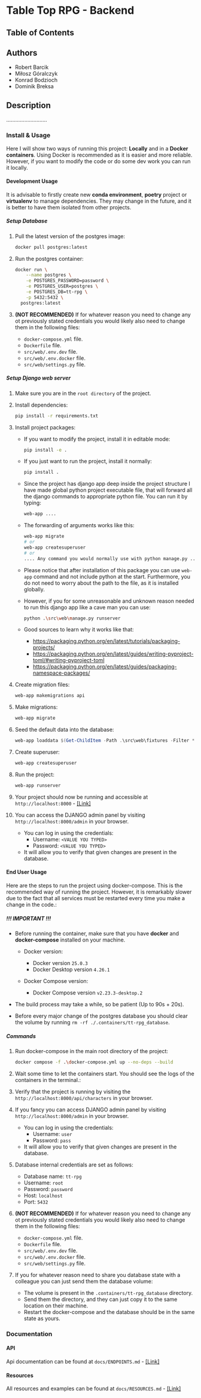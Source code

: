 # Table Top RPG - Backend

## Table of Contents

## Authors

- Robert Barcik
- Miłosz Góralczyk
- Konrad Bodzioch
- Dominik Breksa

## Description

...........................

### Install & Usage

Here I will show two ways of running this project: **Locally** and in a **Docker containers**. Using Docker is recommended 
as it is easier and more reliable. However, if you want to modify the code or do some dev work you can run it locally.

#### Development Usage

It is advisable to firstly create new **conda environment**, **poetry** project or **virtualenv** to manage dependencies.
They may change in the future, and it is better to have them isolated from other projects.

##### Setup Database

1. Pull the latest version of the postgres image:
    ```bash
    docker pull postgres:latest
    ```
2. Run the postgres container:
    ```bash
    docker run \
	    --name postgres \
	    -e POSTGRES_PASSWORD=password \
        -e POSTGRES_USER=postgres \
        -e POSTGRES_DB=tt-rpg \
        -p 5432:5432 \ 
	  postgres:latest
    ```

3. **(NOT RECOMMENDED)** If for whatever reason you need to change any ot previously stated credentials you would likely also need to change them in the following files:
    - `docker-compose.yml` file.
    - `Dockerfile` file.
    - `src/web/.env.dev` file.
    - `src/web/.env.docker` file.
    - `src/web/settings.py` file.

##### Setup Django web server

1. Make sure you are in the `root directory` of the project.

2. Install dependencies:
    ```bash
    pip install -r requirements.txt
    ```
   
3. Install project packages:
    - If you want to modify the project, install it in editable mode:
        ```bash
        pip install -e .
        ```
    - If you just want to run the project, install it normally:
        ```bash
        pip install .
        ```

    - Since the project has django app deep inside the project structure I have made global python project executable
   file, that will forward all the django commands to appropriate python file. You can run it by typing:
        ```bash
        web-app ....
        ```

    - The forwarding of arguments works like this:

        ```bash
        web-app migrate
        # or
        web-app createsuperuser
        # or
        .... Any command you would normally use with python manage.py ....
       ```
   
    - Please notice that after installation of this package you can use `web-app` command and not include python at the start.
   Furthermore, you do not need to worry about the path to the file, as it is installed globally.

   - However, if you for some unreasonable and unknown reason needed to run this django app like a cave man you can use:

       ```bash
       python .\src\web\manage.py runserver
       ```

   - Good sources to learn why it works like that:
     - https://packaging.python.org/en/latest/tutorials/packaging-projects/
     - https://packaging.python.org/en/latest/guides/writing-pyproject-toml/#writing-pyproject-toml
     - https://packaging.python.org/en/latest/guides/packaging-namespace-packages/

4. Create migration files:
    ```bash
    web-app makemigrations api
    ```

5. Make migrations:
    ```bash
    web-app migrate
    ```

6. Seed the default data into the database:
    ```powershell
    web-app loaddata $(Get-ChildItem -Path .\src\web\fixtures -Filter *.json -Recurse | ForEach-Object {$_.FullName })
    ```
   
7. Create superuser:
    ```bash
    web-app createsuperuser
    ```

8. Run the project:
    ```bash
    web-app runserver
    ```

9. Your project should now be running and accessible at `http://localhost:8000` - [\[Link\]](http://localhost:8000)

10. You can access the DJANGO admin panel by visiting `http://localhost:8000/admin` in your browser.
    - You can log in using the credentials:
      - Username: `<VALUE YOU TYPED>`
      - Password: `<VALUE YOU TYPED>`
    - It will allow you to verify that given changes are present in the database.

#### End User Usage

Here are the steps to run the project using docker-compose. This is the recommended way of running the project.
However, it is remarkably slower due to the fact that all services must be restarted every time you make a change in the code.:

##### !!! IMPORTANT !!!

- Before running the container, make sure that you have **docker** and **docker-compose** installed on your machine.
  - Docker version:
    - Docker version `25.0.3`
    - Docker Desktop version `4.26.1`

  - Docker Compose version:
    - Docker Compose version `v2.23.3-desktop.2`

- The build process may take a while, so be patient (Up to 90s + 20s).

- Before every major change of the postgres database you should clear the volume by running `rm -rf ./.containers/tt-rpg_database`.

##### Commands

1. Run docker-compose in the main root directory of the project:
    ```bash
    docker compose -f .\docker-compose.yml up --no-deps --build
    ```
2. Wait some time to let the containers start. You should see the logs of the containers in the terminal.:

3. Verify that the project is running by visiting the `http://localhost:8000/api/characters` in your browser.

4. If you fancy you can access DJANGO admin panel by visiting `http://localhost:8000/admin` in your browser.
   - You can log in using the credentials:
     - Username: `user`
     - Password: `pass`
   - It will allow you to verify that given changes are present in the database.

5. Database internal credentials are set as follows:
    - Database name: `tt-rpg`
    - Username: `root`
    - Password: `password`
    - Host: `localhost`
    - Port: `5432`

6. **(NOT RECOMMENDED)** If for whatever reason you need to change any ot previously stated credentials you would likely also need to change them in the following files:
    - `docker-compose.yml` file.
    - `Dockerfile` file.
    - `src/web/.env.dev` file.
    - `src/web/.env.docker` file.
    - `src/web/settings.py` file.

7. If you for whatever reason need to share you database state with a colleague you can just send them the database volume:
   - The volume is present in the `.containers/tt-rpg_database` directory.
   - Send them the directory, and they can just copy it to the same location on their machine.
   - Restart the docker-compose and the database should be in the same state as yours.

### Documentation

#### API

Api documentation can be found at `docs/ENDPOINTS.md` - [\[Link\]](./docs/ENDPOINTS.md)

#### Resources

All resources and examples can be found at `docs/RESOURCES.md` - [\[Link\]](./docs/resources/RESOURCES.md)